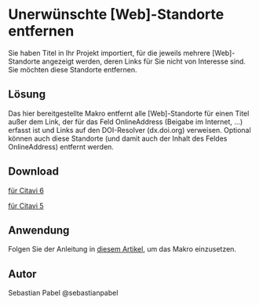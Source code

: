# Unerwünschte [Web]-Standorte entfernen

Sie haben Titel in Ihr Projekt importiert, für die jeweils mehrere [Web]-Standorte angezeigt werden, deren Links für Sie nicht von Interesse sind. Sie möchten diese Standorte entfernen.

## Lösung
Das hier bereitgestellte Makro entfernt alle [Web]-Standorte für einen Titel außer dem Link, der für das Feld OnlineAddress (Beigabe im Internet, ...) erfasst ist und Links auf den DOI-Resolver (dx.doi.org) verweisen. Optional können auch diese Standorte (und damit auch der Inhalt des Feldes OnlineAddress) entfernt werden.

## Download
[für Citavi 6](C6_Remove_All_Web_Attachments.cs)

[für Citavi 5](C4_Remove_All_Web_Attachments.cs)


## Anwendung
Folgen Sie der Anleitung in [diesem Artikel](/readme.de.md), um das Makro einzusetzen.

## Autor
Sebastian Pabel @sebastianpabel